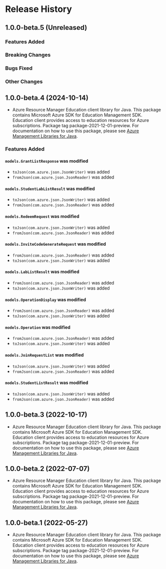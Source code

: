 # Release History

## 1.0.0-beta.5 (Unreleased)

### Features Added

### Breaking Changes

### Bugs Fixed

### Other Changes

## 1.0.0-beta.4 (2024-10-14)

- Azure Resource Manager Education client library for Java. This package contains Microsoft Azure SDK for Education Management SDK. Education client provides access to education resources for Azure subscriptions. Package tag package-2021-12-01-preview. For documentation on how to use this package, please see [Azure Management Libraries for Java](https://aka.ms/azsdk/java/mgmt).

### Features Added

#### `models.GrantListResponse` was modified

* `toJson(com.azure.json.JsonWriter)` was added
* `fromJson(com.azure.json.JsonReader)` was added

#### `models.StudentLabListResult` was modified

* `toJson(com.azure.json.JsonWriter)` was added
* `fromJson(com.azure.json.JsonReader)` was added

#### `models.RedeemRequest` was modified

* `toJson(com.azure.json.JsonWriter)` was added
* `fromJson(com.azure.json.JsonReader)` was added

#### `models.InviteCodeGenerateRequest` was modified

* `fromJson(com.azure.json.JsonReader)` was added
* `toJson(com.azure.json.JsonWriter)` was added

#### `models.LabListResult` was modified

* `fromJson(com.azure.json.JsonReader)` was added
* `toJson(com.azure.json.JsonWriter)` was added

#### `models.OperationDisplay` was modified

* `fromJson(com.azure.json.JsonReader)` was added
* `toJson(com.azure.json.JsonWriter)` was added

#### `models.Operation` was modified

* `fromJson(com.azure.json.JsonReader)` was added
* `toJson(com.azure.json.JsonWriter)` was added

#### `models.JoinRequestList` was modified

* `toJson(com.azure.json.JsonWriter)` was added
* `fromJson(com.azure.json.JsonReader)` was added

#### `models.StudentListResult` was modified

* `toJson(com.azure.json.JsonWriter)` was added
* `fromJson(com.azure.json.JsonReader)` was added

## 1.0.0-beta.3 (2022-10-17)

- Azure Resource Manager Education client library for Java. This package contains Microsoft Azure SDK for Education Management SDK. Education client provides access to education resources for Azure subscriptions. Package tag package-2021-12-01-preview. For documentation on how to use this package, please see [Azure Management Libraries for Java](https://aka.ms/azsdk/java/mgmt).

## 1.0.0-beta.2 (2022-07-07)

- Azure Resource Manager Education client library for Java. This package contains Microsoft Azure SDK for Education Management SDK. Education client provides access to education resources for Azure subscriptions. Package tag package-2021-12-01-preview. For documentation on how to use this package, please see [Azure Management Libraries for Java](https://aka.ms/azsdk/java/mgmt).

## 1.0.0-beta.1 (2022-05-27)

- Azure Resource Manager Education client library for Java. This package contains Microsoft Azure SDK for Education Management SDK. Education client provides access to education resources for Azure subscriptions. Package tag package-2021-12-01-preview. For documentation on how to use this package, please see [Azure Management Libraries for Java](https://aka.ms/azsdk/java/mgmt).
